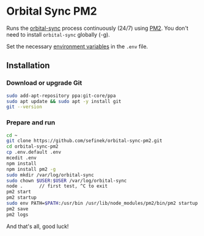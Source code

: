 # Orbital Sync PM2
Runs the [orbital-sync](https://github.com/mattwebbio/orbital-sync) process continuously (24/7) using [PM2](https://www.npmjs.com/package/pm2). You don't need to install `orbital-sync` globally (-g).

Set the necessary [environment variables](https://orbitalsync.com/CONFIG.html) in the `.env` file.

## Installation
### Download or upgrade Git
```bash
sudo add-apt-repository ppa:git-core/ppa
sudo apt update && sudo apt -y install git
git --version
```

### Prepare and run
```bash
cd ~
git clone https://github.com/sefinek/orbital-sync-pm2.git
cd orbital-sync-pm2
cp .env.default .env
mcedit .env
npm install
npm install pm2 -g
sudo mkdir /var/log/orbital-sync
sudo chown $USER:$USER /var/log/orbital-sync
node .      // first test, ^C to exit
pm2 start
pm2 startup
sudo env PATH=$PATH:/usr/bin /usr/lib/node_modules/pm2/bin/pm2 startup systemd -u $USER --hp $HOME
pm2 save
pm2 logs
```

And that's all, good luck!